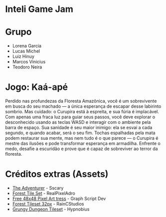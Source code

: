 # Inteli Game Jam

# Grupo

- Lorena Garcia
- Lucas Michel
- Luiz Hinuy
- Marcos Vinicius
- Teodoro Neira

# Jogo: Kaá-apé

Perdido nas profundezas da Floresta Amazônica, você é um sobrevivente em busca do seu machado — a única esperança de escapar desse labirinto sombrio. Mas cuidado: o Curupira está à espreita, e sua fúria é implacável. Com apenas uma fraca luz para guiar seus passos, você deve explorar o desconhecido usando as teclas WASD e interagir com o ambiente pela barra de espaço. Sua sanidade é seu maior inimigo: ela se esvai a cada segundo, e quando acabar, será o seu fim. Tochas espalhadas pela mata podem restaurar sua mente, mas nem tudo é o que parece — o Curupira é mestre das ilusões e pode transformar esperança em armadilha. Enfrente o medo, desafie a escuridão e prove que é capaz de sobreviver ao terror da floresta.

# Créditos extras (Assets)

* [The Adventurer](https://sscary.itch.io/the-adventurer-male) - Sscary
* [Forest Tile Set](https://realpixeladro.itch.io/forest-tile-set) - RealPixelAdro
* [Free 48x48 Pixel Art tress](https://graphscriptdev.itch.io/plant-trees) - Graph Script Dev
* [Forest Tileset 32px](https://raincstudios.itch.io/forest-tileset-32px) - RainCStudios
* [Grungy Dungeon Tileset](https://hypnobius.itch.io/grungy-wall-tiles) - Hypnobius

